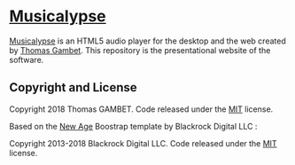 # [Musicalypse](https://www.musicalypse.com/)

[Musicalypse](https://www.musicalypse.com/) is an HTML5 audio player for the desktop and the web created by [Thomas Gambet](https://github.om/tgambet). This repository is the presentational website of the software.

## Copyright and License

Copyright 2018 Thomas GAMBET. Code released under the [MIT](https://github.com/tgambet/musicalypse-pages/blob/master/LICENSE) license.

Based on the [New Age](https://startbootstrap.com/template-overviews/new-age/) Boostrap template by Blackrock Digital LLC :

Copyright 2013-2018 Blackrock Digital LLC. Code released under the [MIT](https://github.com/BlackrockDigital/startbootstrap-new-age/blob/gh-pages/LICENSE) license.

